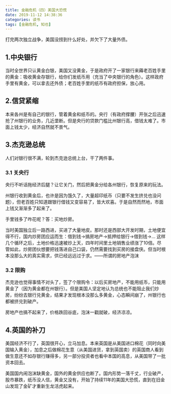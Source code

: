 ```yaml
---
title: 金融危机（四）美国大恐慌
date: 2019-11-12 14:38:36
categories: 读书
tags: [金融危机, 知也]
---
```


打完两次独立战争，美国没捞到什么好处，并欠下了大量外债。

<!--more-->

## 1.中央银行
当时全世界只认黄金白银，美国又没黄金，于是政府开了一家银行来薅老百姓手里的黄金：吸收黄金存银行，给你们发纸币用（充当了中央银行的角色）。这样政府手里有黄金，可以拿去还外债；老百姓手里的纸币有政府担保，放心用。

## 2.信贷紧缩
本来各州是有自己的银行，管着黄金和纸币的。央行（有政府撑腰）开张之后迅速抢了州银行的业务，几近垄断。但是央行的贷款门槛比州银行高，借钱太难了。市面上钱太少，经济自然就不景气。

## 3.杰克逊总统
人们对银行很不满，轮到杰克逊总统上台，干了两件事。
### 3.1 关央行
央行不听话拖经济后腿？让它关门，然后把黄金分给各州银行，恢复原来的玩法。

州银行收到黄金后，也许是因为饿久了，大量超印纸币（只要不发生挤兑也没问题），但老百姓只知道跟银行借钱又变容易了，皆大欢喜。于是自然而然地，市面上钱又渐渐多了起来了。

手里钱多了咋花呢？答：买地炒房。

当时美国独立后一路西进，买进了大量地皮。那时还是西部大开发时期，土地便宜得不行，国内炒房团应运而生：借到钱->搞房地产->抵押给银行->借到钱->...
这样几个循环之后，土地价格迅速被炒上天，四年时间里土地销售业绩涨了10倍。尽管如此，炒房团伙想要把钱落进自己口袋，仍然需要找到买房的接盘侠。但当时根本没那么大的真实需求，供已经远远过于求。——所谓的房地产泡沫

### 3.2 限购
杰克逊也觉得事情不对头了，签了个限购令：以后买房地产，不能用纸币，只能用黄金了（因为黄金都在州银行）。但是美国人坚定地认为总统也不能阻止我们炒房，纷纷去银行兑黄金，结果才发现根本没那么多黄金，心态瞬间崩了，州银行也都被挤兑到破产。

房地产也搞不起来了，价格跌回谷底，泡沫一戳就破，经济凉凉。

## 4.英国的补刀
美国经济不行了，英国很开心，立马加息。本来英国是从美国进口棉花（同时向美国输入黄金），加息之后做棉花生意（从美国进货，拿到英国卖）的英国商人看到做生意还不如存银行赚得多，另一部分投资者也看中本国的高息，从美国带了一批资本回去。

美国国内闹泡沫缺黄金，国外的黄金供应也断了。国内形势一落千丈，行业破产，股市暴跌，纸币没人信，黄金又没有，开始了持续11年的美国大恐慌，直到在旧金山发现了金矿才重新生龙活虎起来。
